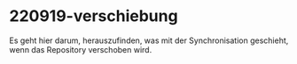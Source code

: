 # 220919-verschiebung

Es geht hier darum, herauszufinden, was mit der Synchronisation geschieht, wenn das Repository verschoben wird.
